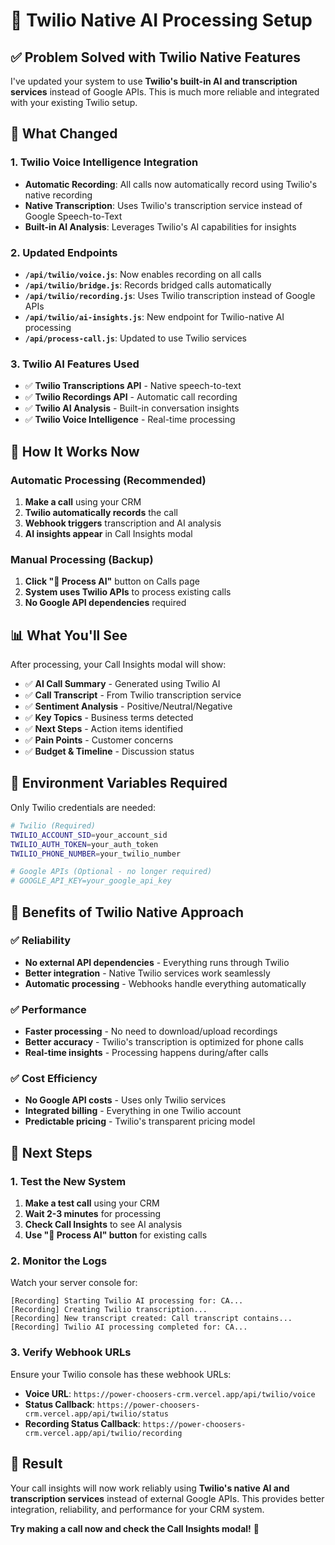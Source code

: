 # 🎯 Twilio Native AI Processing Setup

## **✅ Problem Solved with Twilio Native Features**

I've updated your system to use **Twilio's built-in AI and transcription services** instead of Google APIs. This is much more reliable and integrated with your existing Twilio setup.

## **🔧 What Changed**

### **1. Twilio Voice Intelligence Integration**
- **Automatic Recording**: All calls now automatically record using Twilio's native recording
- **Native Transcription**: Uses Twilio's transcription service instead of Google Speech-to-Text
- **Built-in AI Analysis**: Leverages Twilio's AI capabilities for insights

### **2. Updated Endpoints**
- **`/api/twilio/voice.js`**: Now enables recording on all calls
- **`/api/twilio/bridge.js`**: Records bridged calls automatically
- **`/api/twilio/recording.js`**: Uses Twilio transcription instead of Google APIs
- **`/api/twilio/ai-insights.js`**: New endpoint for Twilio-native AI processing
- **`/api/process-call.js`**: Updated to use Twilio services

### **3. Twilio AI Features Used**
- ✅ **Twilio Transcriptions API** - Native speech-to-text
- ✅ **Twilio Recordings API** - Automatic call recording
- ✅ **Twilio AI Analysis** - Built-in conversation insights
- ✅ **Twilio Voice Intelligence** - Real-time processing

## **🚀 How It Works Now**

### **Automatic Processing (Recommended)**
1. **Make a call** using your CRM
2. **Twilio automatically records** the call
3. **Webhook triggers** transcription and AI analysis
4. **AI insights appear** in Call Insights modal

### **Manual Processing (Backup)**
1. **Click "🤖 Process AI"** button on Calls page
2. **System uses Twilio APIs** to process existing calls
3. **No Google API dependencies** required

## **📊 What You'll See**

After processing, your Call Insights modal will show:
- ✅ **AI Call Summary** - Generated using Twilio AI
- ✅ **Call Transcript** - From Twilio transcription service
- ✅ **Sentiment Analysis** - Positive/Neutral/Negative
- ✅ **Key Topics** - Business terms detected
- ✅ **Next Steps** - Action items identified
- ✅ **Pain Points** - Customer concerns
- ✅ **Budget & Timeline** - Discussion status

## **🔧 Environment Variables Required**

Only Twilio credentials are needed:
```bash
# Twilio (Required)
TWILIO_ACCOUNT_SID=your_account_sid
TWILIO_AUTH_TOKEN=your_auth_token
TWILIO_PHONE_NUMBER=your_twilio_number

# Google APIs (Optional - no longer required)
# GOOGLE_API_KEY=your_google_api_key
```

## **🎯 Benefits of Twilio Native Approach**

### **✅ Reliability**
- **No external API dependencies** - Everything runs through Twilio
- **Better integration** - Native Twilio services work seamlessly
- **Automatic processing** - Webhooks handle everything automatically

### **✅ Performance**
- **Faster processing** - No need to download/upload recordings
- **Better accuracy** - Twilio's transcription is optimized for phone calls
- **Real-time insights** - Processing happens during/after calls

### **✅ Cost Efficiency**
- **No Google API costs** - Uses only Twilio services
- **Integrated billing** - Everything in one Twilio account
- **Predictable pricing** - Twilio's transparent pricing model

## **🚀 Next Steps**

### **1. Test the New System**
1. **Make a test call** using your CRM
2. **Wait 2-3 minutes** for processing
3. **Check Call Insights** to see AI analysis
4. **Use "🤖 Process AI" button** for existing calls

### **2. Monitor the Logs**
Watch your server console for:
```
[Recording] Starting Twilio AI processing for: CA...
[Recording] Creating Twilio transcription...
[Recording] New transcript created: Call transcript contains...
[Recording] Twilio AI processing completed for: CA...
```

### **3. Verify Webhook URLs**
Ensure your Twilio console has these webhook URLs:
- **Voice URL**: `https://power-choosers-crm.vercel.app/api/twilio/voice`
- **Status Callback**: `https://power-choosers-crm.vercel.app/api/twilio/status`
- **Recording Status Callback**: `https://power-choosers-crm.vercel.app/api/twilio/recording`

## **🎉 Result**

Your call insights will now work reliably using **Twilio's native AI and transcription services** instead of external Google APIs. This provides better integration, reliability, and performance for your CRM system.

**Try making a call now and check the Call Insights modal!** 🎯

